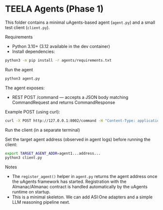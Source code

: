 # TEELA Agents (Phase 1)

This folder contains a minimal uAgents-based agent (`agent.py`) and a small test client (`client.py`).

Requirements

- Python 3.10+ (3.12 available in the dev container)
- Install dependencies:

```bash
python3 -m pip install -r agents/requirements.txt
```

Run the agent

```bash
python3 agent.py
```

The agent exposes:
- REST POST /command — accepts a JSON body matching CommandRequest and returns CommandResponse

Example POST (using curl):

```bash
curl -X POST http://127.0.0.1:8002/command -H "Content-Type: application/json" -d '{"command":"status"}'
```

Run the client (in a separate terminal)

Set the target agent address (observed in agent logs) before running the client:

```bash
export TARGET_AGENT_ADDR=agent1...address...
python3 client.py
```

Notes

- The `register_agent()` helper in `agent.py` returns the agent address once the uAgents framework has started. Registration with the Almanac/Almanac contract is handled automatically by the uAgents runtime on startup.
- This is a minimal skeleton. We can add ASI:One adapters and a simple LLM reasoning pipeline next.
